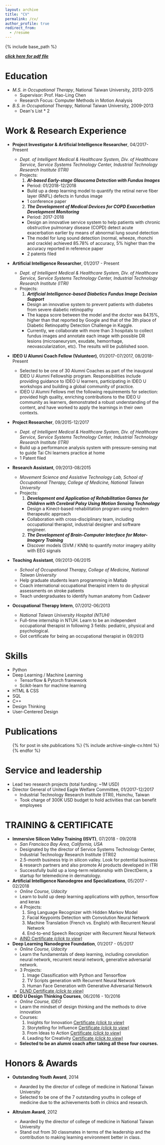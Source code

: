 ```yaml
---
layout: archive
title: "CV"
permalink: /cv/
author_profile: true
redirect_from:
  - /resume
---
```


{% include base_path %}

[**_click here for pdf file_**](/cfyehprofile/files/CV_ChunFuYeh_main_20181028_v4.pdf)

Education
======
* _M.S. in Occupational Therapy_, National Taiwan University, 2013-2015
  * Supervisor: Prof. Hao-Ling Chen
  * Research Focus: Computer Methods in Motion Analysis 
* _B.S. in Occupational Therapy_, National Taiwan University, 2009-2013
  * Dean's List * 2

Work & Research Experience
======
* **Project Investigator & Artificial Intelligence Researcher**, 04/2017-Present
  * _Dept. of Intelligent Medical & Healthcare System, Div. of Healthcare Service, Service Systems Technology Center, Industrial Technology Research Institute (ITRI)_
  * Projects:
    1. **_AI-based Early-stage Glaucoma Detection with Fundus Images_**
      * Period: 01/2018-12/2018 
      * Build up a deep learning model to quantify the retinal nerve fiber layer (RNFL) defects in fundus image
      * 1 conference paper 
    2. **_The Development of Medical Devices for COPD Exacerbation Development Monitoring_**
      * Period: 2017-2018
      * Design an innovative service system to help patients with chronic obstructive pulmonary disease (COPD) detect acute exacerbation earlier by means of abnormal lung sound detection 
      * The model for lung sound detection (normal, wheeze, rhonchi and crackle) achieved 85.78% of accuracy, 5% higher than the accuracy reported in reference paper
      * 2 patents filed

* **Artificial Intelligence Researcher**, 01/2017 - Present
  * _Dept. of Intelligent Medical & Healthcare System, Div. of Healthcare Service, Service Systems Technology Center, Industrial Technology Research Institute (ITRI)_
  * Projects:
    1. **_Artificial Intelligence-based Diabetics Fundus Image Decision Support_**
      * Design an innovative system to prevent patients with diabetes from severe diabetic retinopathy
      * The kappa score between the model and the doctor was 84.15%, higher than that reported by Google and that of the 3th place of Diabetic Retinopathy Detection Challenge in Kaggle.
      * Currently, we collaborate with more than 3 hospitals to collect fundus images and annotate each image with possible DR lesions (microaneurysm, exudate, hemorrhage, neovascularization, etc). The results will be published soon.

* **IDEO U Alumni Coach Fellow (Volunteer)**, 01/2017-07/2017, 08/2018-Present
  * Selected to be one of 30 Alumni Coaches as part of the inaugural IDEO U Alumni Fellowship program. Responsibilities include providing guidance to IDEO U learners, participating in IDEO U workshops and building a global community of practice. 
  * IDEO U Alumni Fellows met the following requirements for selection: provided high quality, enriching contributions to the IDEO U community as learners, demonstrated a robust understanding of the content, and have worked to apply the learnings in their own contexts.

* **Project Researcher**, 09/2015-12/2017
  * _Dept. of Intelligent Medical & Healthcare System, Div. of Healthcare Service, Service Systems Technology Center, Industrial Technology Research Institute (ITRI)_
  * Build up a performance analysis system with pressure-sensing mat to guide Tai Chi learners practice at home
  * 1 Patent filed 

* **Research Assistant**, 09/2013-08/2015
  * _Movement Science and Assistive Technology Lab, School of Occupational Therapy, College of Medicine, National Taiwan University_
  * Projects:
    1. **_Development and Application of Rehabilitation Games for Children with Cerebral Palsy Using Motion Sensing Technology_**
      * Design a Kinect-based rehabilitation program using modern therapeutic approach 
      * Collaboration with cross-disciplinary team, including occupational therapist, industrial designer and software engineer.
    2. **_The Development of Brain-Computer Interface for Motor-Imagery Training_**
      * Discover models (SVM / KNN) to quantify motor imagery ability with EEG signals 

* **Teaching Assistant**, 09/2013-06/2015
  * _School of Occupational Therapy, College of Medicine, National Taiwan University_
  * Help graduate students learn programming in Matlab
  * Coach international occupational therapist intern to do physical assessments on stroke patients
  * Teach undergraduates to identify human anatomy from Cadaver

* **Occupational Therapy Intern**, 07/2012-06/2013
  * _National Taiwan University Hospital (NTUH)_
  * Full-time internship in NTUH. Learn to be an independent occupational therapist in following 3 fields: pediatric, physical and psychological.
  * Got certificate for being an occupational therapist in 09/2013


Skills
======
* Python
* Deep Learning / Machine Learning
  * Tensorflow & Pytorch framework
  * Scikit-learn for machine learning
* HTML & CSS
* SQL
* C++
* Design Thinking
* User-Centered Design


Publications
======
  <ul>{% for post in site.publications %}
    {% include archive-single-cv.html %}
  {% endfor %}</ul>
  
  
<!-- Coaching
======
  <ul>{% for post in site.coaching %}
    {% include archive-single-cv.html %}
  {% endfor %}</ul> -->
  
Service and leadership
======
* Lead two research projects (total funding: ~1M USD)
* Director General of United Eagle Welfare Committee, 01/2017-12/2017
  * Industrial Technology Research Institute (ITRI), Hsinchu, Taiwan
  * Took charge of 300K USD budget to hold activities that can benefit employees

TRAINING & CERTIFICATE
======
* **Immersive Silicon Valley Training (ISVT)**,  07/2018 - 09/2018
  * _San Francisco Bay Area, California, USA_
  * Designated by the director of Service Systems Technology Center, Industrial Technology Research Institute (ITRI)2
  * 2.5-month business trip in silicon valley. Look for potential business & research partners and also promote AI products developed in ITRI
  * Successfully build up a long-term relationship with DirectDerm, a startup for telemedicine in dermatology. 
* **Artificial Intelligence Nanodegree and Specializations**,  05/2017 - 02/2018
  * _Online Course, Udacity_
  * Learn to build up deep learning applications with python, tensorflow and keras
  * 4 Projects: 
    1. Sing Language Recognizer with Hidden Markov Model 
    2. Facial Keypoints Detection with Convolution Neural Network
    3. Machine Translation (French vs. English) with Recurrent Neural Network
    4. End-to-end Speech Recognizer with Recurrent Neural Network  
  * [AIND Certificate _(click to view)_](/cfyehprofile/files/AIND_Certificate.pdf)
* **Deep Learning Nanodegree Foundation**, 01/2017 - 05/2017
  * _Online Course, Udacity_
  * Learn the fundamentals of deep learning, including convolution neural network, recurrent neural network, generative adversarial network.
  * 3 Projects:
    1. Image Classification with Python and Tensorflow
    2. TV Scripts generation with Recurrent Neural Network
    3. Human Face Generation with Generative Adversarial Network
  * [DLND Certificate _(click to view)_](/cfyehprofile/files/DLND_Certificate.pdf)
* **IDEO U Design Thinking Courses**,  06/2016 - 10/2016
  * _Online Course, IDEO_
  * Learn the mindset of design thinking and the methods to drive innovation
  * Courses: 
    1. Insights for Innovation [Certificate _(click to view)_](/cfyehprofile/files/Kevin_Yeh_Insights_for_Innovation.pdf)
    2. Storytelling for Influence [Certificate _(click to view)_](/cfyehprofile/files/Kevin_Yeh_Storytelling_for_Influence.pdf)
    3. From Ideas to Action [Certificate _(click to view)_](/cfyehprofile/files/Kevin_Yeh_From_Ideas_to_Action.pdf)
    4. Leading for Creativity [Certificate _(click to view)_](/cfyehprofile/files/Kevin_Yeh_Leading_for_Creativity.pdf)
  * **Selected to be an alumni coach after taking all these four courses.**


Honors & Awards
======
* **Outstanding Youth Award**, 2014
  * Awarded by the director of college of medicine in National Taiwan University
  * Selected to be one of the 7 outstanding youths in college of medicine due to the achievements both in clinics and research.

* **Altruism Award**, 2012
  * Awarded by the director of college of medicine in National Taiwan University
  * Stand out from 30 classmates in terms of the leadership and the contribution to making learning environment better in class.




